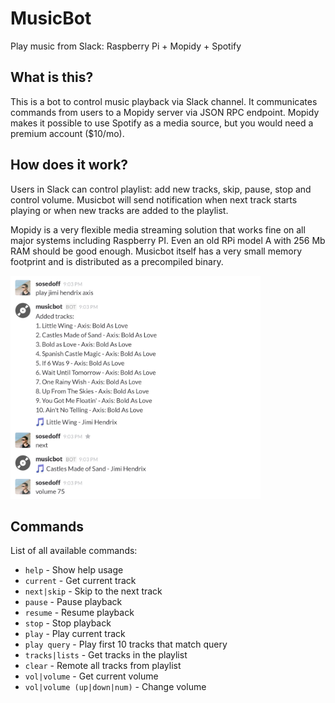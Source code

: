 # MusicBot

Play music from Slack: Raspberry Pi + Mopidy + Spotify

## What is this?

This is a bot to control music playback via Slack channel. It communicates commands
from users to a Mopidy server via JSON RPC endpoint. Mopidy makes it possible to
use Spotify as a media source, but you would need a premium account ($10/mo).

## How does it work?

Users in Slack can control playlist: add new tracks, skip, pause, stop and control
volume. Musicbot will send notification when next track starts playing or when 
new tracks are added to the playlist.

Mopidy is a very flexible media streaming solution that works fine on all major
systems including Raspberry PI. Even an old RPi model A with 256 Mb RAM should be 
good enough. Musicbot itself has a very small memory footprint and is distributed
as a precompiled binary.

<img src="screen.png" width="400px" />

## Commands

List of all available commands:

- `help`                     - Show help usage
- `current`                  - Get current track
- `next|skip`                - Skip to the next track
- `pause`                    - Pause playback
- `resume`                   - Resume playback
- `stop`                     - Stop playback
- `play`                     - Play current track 
- `play query`               - Play first 10 tracks that match query
- `tracks|lists`             - Get tracks in the playlist
- `clear`                    - Remote all tracks from playlist
- `vol|volume`               - Get current volume
- `vol|volume (up|down|num)` - Change volume